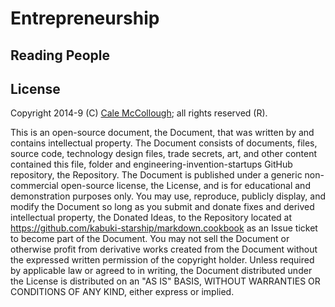 # Entrepreneurship

## Reading People

## License

Copyright 2014-9 (C) [Cale McCollough](https://calemccollough.github.io); all rights reserved (R).

This is an open-source document, the Document, that was written by and contains intellectual property. The Document consists of documents, files, source code, technology design files, trade secrets, art, and other content contained this file, folder and engineering-invention-startups GitHub repository, the Repository. The Document is published under a generic non-commercial open-source license, the License, and is for educational and demonstration purposes only. You may use, reproduce, publicly display, and modify the Document so long as you submit and donate fixes and derived intellectual property, the Donated Ideas, to the Repository located at <https://github.com/kabuki-starship/markdown.cookbook> as an Issue ticket to become part of the Document. You may not sell the Document or otherwise profit from derivative works created from the Document without the expressed written permission of the copyright holder. Unless required by applicable law or agreed to in writing, the Document distributed under the License is distributed on an "AS IS" BASIS, WITHOUT WARRANTIES OR CONDITIONS OF ANY KIND, either express or implied.
